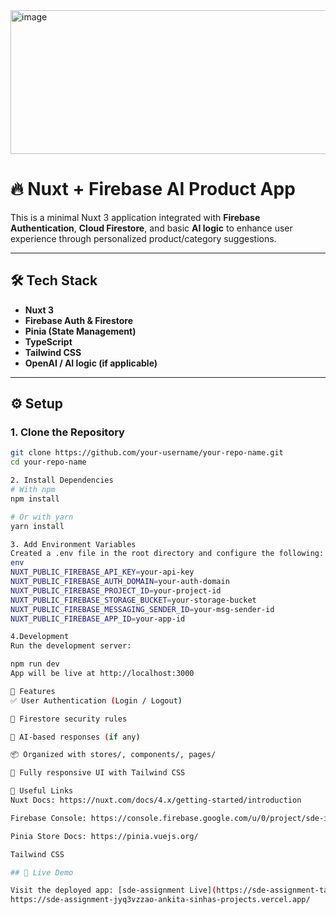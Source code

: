 
<img width="896" height="230" alt="image" src="https://github.com/user-attachments/assets/0483544c-d41d-403f-9c9d-9c77f92ed288" />

# 🔥 Nuxt + Firebase AI Product App

This is a minimal Nuxt 3 application integrated with **Firebase Authentication**, **Cloud Firestore**, and basic **AI logic** to enhance user experience through personalized product/category suggestions.

---

## 🛠 Tech Stack

- **Nuxt 3**
- **Firebase Auth & Firestore**
- **Pinia (State Management)**
- **TypeScript**
- **Tailwind CSS**
- **OpenAI / AI logic (if applicable)**

---

## ⚙️ Setup

### 1. Clone the Repository

```bash
git clone https://github.com/your-username/your-repo-name.git
cd your-repo-name

2. Install Dependencies
# With npm
npm install

# Or with yarn
yarn install

3. Add Environment Variables
Created a .env file in the root directory and configure the following:
env
NUXT_PUBLIC_FIREBASE_API_KEY=your-api-key
NUXT_PUBLIC_FIREBASE_AUTH_DOMAIN=your-auth-domain
NUXT_PUBLIC_FIREBASE_PROJECT_ID=your-project-id
NUXT_PUBLIC_FIREBASE_STORAGE_BUCKET=your-storage-bucket
NUXT_PUBLIC_FIREBASE_MESSAGING_SENDER_ID=your-msg-sender-id
NUXT_PUBLIC_FIREBASE_APP_ID=your-app-id

4.Development
Run the development server:

npm run dev
App will be live at http://localhost:3000

🧪 Features
✅ User Authentication (Login / Logout)

🔐 Firestore security rules

🧠 AI-based responses (if any)

📦 Organized with stores/, components/, pages/

🎨 Fully responsive UI with Tailwind CSS

🔗 Useful Links
Nuxt Docs: https://nuxt.com/docs/4.x/getting-started/introduction

Firebase Console: https://console.firebase.google.com/u/0/project/sde-intern-assignment/overview

Pinia Store Docs: https://pinia.vuejs.org/

Tailwind CSS

## 🔗 Live Demo

Visit the deployed app: [sde-assignment Live](https://sde-assignment-tawny.vercel.app)
https://sde-assignment-jyq3vzzao-ankita-sinhas-projects.vercel.app/
